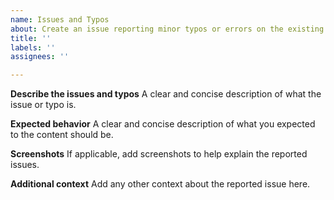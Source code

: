 ```yaml
---
name: Issues and Typos
about: Create an issue reporting minor typos or errors on the existing content of Klaytn Docs.
title: ''
labels: ''
assignees: ''

---
```


**Describe the issues and typos**
A clear and concise description of what the issue or typo is.

**Expected behavior**
A clear and concise description of what you expected to the content should be.

**Screenshots**
If applicable, add screenshots to help explain the reported issues.

**Additional context**
Add any other context about the reported issue here.
